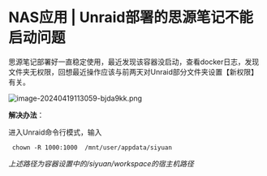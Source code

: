# NAS应用 | Unraid部署的思源笔记不能启动问题

思源笔记部署好一直稳定使用，最近发现该容器没启动，查看docker日志，发现文件夹无权限，回想最近操作应该与前两天对Unraid部分文件夹设置【新权限】有关。

![image-20240419113059-bjda9kk.png](https://nas-u.top/usr/uploads/2024/06/220304459.png)

**解决办法**：

进入Unraid命令行模式，输入

```
 chown -R 1000:1000  /mnt/user/appdata/siyuan
```

‍*上述路径为容器设置中的/siyuan/workspace的宿主机路径*